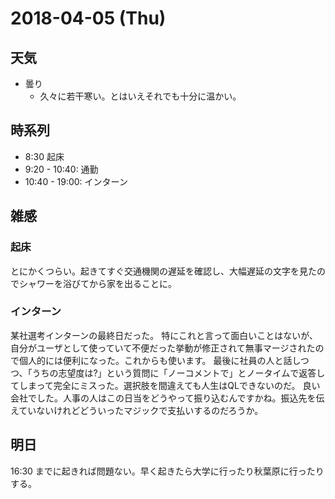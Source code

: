 # 2018-04-05 (Thu)

## 天気

- 曇り
  - 久々に若干寒い。とはいえそれでも十分に温かい。

## 時系列

- 8:30 起床
- 9:20 - 10:40: 通勤
- 10:40 - 19:00: インターン

## 雑感

### 起床

とにかくつらい。起きてすぐ交通機関の遅延を確認し、大幅遅延の文字を見たのでシャワーを浴びてから家を出ることに。

### インターン

某社選考インターンの最終日だった。
特にこれと言って面白いことはないが、自分がユーザとして使っていて不便だった挙動が修正されて無事マージされたので個人的には便利になった。これからも使います。
最後に社員の人と話しつつ、「うちの志望度は?」という質問に「ノーコメントで」とノータイムで返答してしまって完全にミスった。選択肢を間違えても人生はQLできないのだ。
良い会社でした。人事の人はこの日当をどうやって振り込むんですかね。振込先を伝えていないけれどどういったマジックで支払いするのだろうか。

## 明日

16:30 までに起きれば問題ない。早く起きたら大学に行ったり秋葉原に行ったりする。
